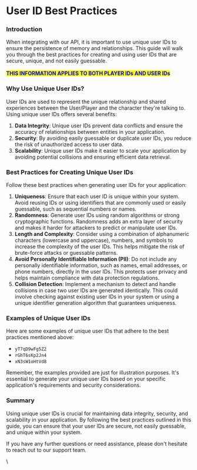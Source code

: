 # User ID Best Practices

### Introduction

When integrating with our API, it is important to use unique user IDs to ensure the persistence of memory and relationships. This guide will walk you through the best practices for creating and using user IDs that are secure, unique, and not easily guessable.\
\
<mark style="color:blue;">**THIS INFORMATION APPLIES TO BOTH PLAYER IDs AND USER IDs**</mark>

### Why Use Unique User IDs?

User IDs are used to represent the unique relationship and shared experiences between the User/Player and the character they're talking to. Using unique user IDs offers several benefits:

1. **Data Integrity**: Unique user IDs prevent data conflicts and ensure the accuracy of relationships between entities in your application.
2. **Security**: By avoiding easily guessable or duplicate user IDs, you reduce the risk of unauthorized access to user data.
3. **Scalability**: Unique user IDs make it easier to scale your application by avoiding potential collisions and ensuring efficient data retrieval.

### Best Practices for Creating Unique User IDs

Follow these best practices when generating user IDs for your application:

1. **Uniqueness**: Ensure that each user ID is unique within your system. Avoid reusing IDs or using identifiers that are commonly used or easily guessable, such as sequential numbers or names.
2. **Randomness**: Generate user IDs using random algorithms or strong cryptographic functions. Randomness adds an extra layer of security and makes it harder for attackers to predict or manipulate user IDs.
3. **Length and Complexity**: Consider using a combination of alphanumeric characters (lowercase and uppercase), numbers, and symbols to increase the complexity of the user IDs. This helps mitigate the risk of brute-force attacks or guessable patterns.
4. **Avoid Personally Identifiable Information (PII)**: Do not include any personally identifiable information, such as names, email addresses, or phone numbers, directly in the user IDs. This protects user privacy and helps maintain compliance with data protection regulations.
5. **Collision Detection**: Implement a mechanism to detect and handle collisions in case two user IDs are generated identically. This could involve checking against existing user IDs in your system or using a unique identifier generation algorithm that guarantees uniqueness.

### Examples of Unique User IDs

Here are some examples of unique user IDs that adhere to the best practices mentioned above:

* `yT7qD9wFg5Z2`
* `rGhT6sKp2Jn4`
* `xN3sW1oHtVd8`

Remember, the examples provided are just for illustration purposes. It's essential to generate your unique user IDs based on your specific application's requirements and security considerations.

### Summary

Using unique user IDs is crucial for maintaining data integrity, security, and scalability in your application. By following the best practices outlined in this guide, you can ensure that your user IDs are secure, not easily guessable, and unique within your system.

If you have any further questions or need assistance, please don't hesitate to reach out to our support team.

\
